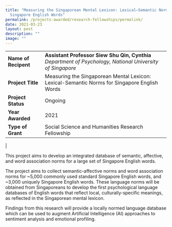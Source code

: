 ```yaml
---
title: "Measuring the Singaporean Mental Lexicon: Lexical–Semantic Norms for
  Singapore English Words"
permalink: /projects-awarded/research-fellowships/permalink/
date: 2021-03-23
layout: post
description: ""
image: ""
---
```

|  |  |
|---|---|
| **Name of Recipent** | **Assistant Professor Siew Shu Qin, Cynthia**<br>_Department of Psychology, National University of Singapore_ |
| **Project Title** | Measuring the Singaporean Mental Lexicon: Lexical-Semantic Norms for Singapore English Words |
| **Project Status** | Ongoing |
| **Year Awarded** | 2021 |
| **Type of Grant** | Social Science and Humanities Research Fellowship |
|

This project aims to develop an integrated database of semantic, affective, and word association norms for a large set of Singapore English words.

The project aims to collect semantic-affective norms and word association norms for ~5,000 commonly used standard Singapore English words, and ~3,000 uniquely Singapore English words. These language norms will be obtained from Singaporeans to develop the first psychological language databases of English words that reflect local, culturally-specific meanings, as reflected in the Singaporean mental lexicon.

Findings from this research will provide a locally normed language database which can be used to augment Artificial Intelligence (AI) approaches to sentiment analysis and emotional profiling.